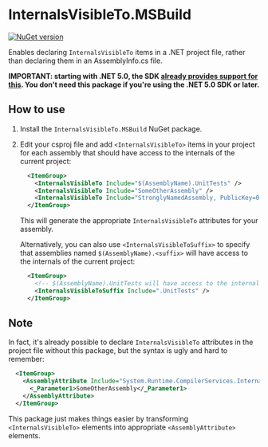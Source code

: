 # InternalsVisibleTo.MSBuild

[![NuGet version](https://img.shields.io/nuget/v/InternalsVisibleTo.MSBuild.svg?logo=nuget)](https://www.nuget.org/packages/InternalsVisibleTo.MSBuild)

Enables declaring `InternalsVisibleTo` items in a .NET project file, rather than declaring them in an AssemblyInfo.cs file.

**IMPORTANT: starting with .NET 5.0, the SDK [already provides support for this](https://github.com/dotnet/sdk/pull/3439). You don't need this package if you're using the .NET 5.0 SDK or later.**

## How to use

1. Install the `InternalsVisibleTo.MSBuild` NuGet package.
2. Edit your csproj file and add `<InternalsVisibleTo>` items in your project for each assembly that should have access
to the internals of the current project:

    ```xml
      <ItemGroup>
        <InternalsVisibleTo Include="$(AssemblyName).UnitTests" />
        <InternalsVisibleTo Include="SomeOtherAssembly" />
        <InternalsVisibleTo Include="StronglyNamedAssembly, PublicKey=0123....." />
      </ItemGroup>
    ```
    
    This will generate the appropriate `InternalsVisibleTo` attributes for your assembly.
    
    Alternatively, you can also use `<InternalsVisibleToSuffix>` to specify that assemblies named `$(AssemblyName).<suffix>` will have access to the internals of the current project:
    
    ```xml
      <ItemGroup>
        <!-- $(AssemblyName).UnitTests will have access to the internals of this project -->
        <InternalsVisibleToSuffix Include=".UnitTests" />
      </ItemGroup>
    ```

## Note

In fact, it's already possible to declare `InternalsVisibleTo` attributes in the project file without this package, but the syntax is ugly and hard to remember:

```xml
  <ItemGroup>
    <AssemblyAttribute Include="System.Runtime.CompilerServices.InternalsVisibleTo">
      <_Parameter1>SomeOtherAssembly</_Parameter1>
    </AssemblyAttribute>
  </ItemGroup>
```

This package just makes things easier by transforming `<InternalsVisibleTo>` elements into appropriate `<AssemblyAttribute>` elements.
